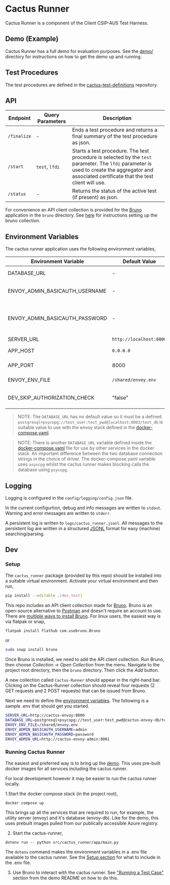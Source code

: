 # Cactus Runner

Cactus Runner is a component of the Client CSIP-AUS Test Harness.

## Demo (Example)

Cactus Runner has a full demo for evaluation purposes. See the [demo/](demo/README.md) directory for instructions on how to get the demo up and running.

## Test Procedures

The test procedures are defined in the [cactus-test-definitions](https://github.com/bsgip/cactus-test-definitions) repository.

## API

| Endpoint | Query Parameters | Description |
| --- | --- | --- |
| `/finalize` | - | Ends a test procedure and returns a final summary of the test procedure as json. |
| `/start` | `test`, `lfdi` | Starts a test procedure. The test procedure is selected by the `test` parameter. The `lfdi` parameter is used to create the aggregator and associated certificate that the test client will use. |
| `/status` | - | Returns the status of the active test (if present) as json. |

For convenience an API client collection is provided for the [Bruno](https://www.usebruno.com/) application in the `bruno` directory.  See [here](#setup) for instructions setting up the bruno collection.

## Environment Variables

The cactus runner application uses the following environment variables,

| Environment Variable | Default Value | Description |
| --- | --- | --- |
| DATABASE_URL | - | The database connection string of an envoy database. |
| ENVOY_ADMIN_BASICAUTH_USERNAME | - | Username used for HTTP Basic Authentication when accessing the envoy-admin API.  |
| ENVOY_ADMIN_BASICAUTH_PASSWORD | - | Password used for HTTP Basic Authentication when accessing the envoy-admin API. Must be used in conjunction with ENVOY_ADMIN_BASICAUTH_USERNAME. |
| SERVER_URL | `http://localhost:8000` | The URL of an envoy server. |
| APP_HOST | `0.0.0.0` | The host IP of the cactus runner application. |
| APP_PORT | 8000 | The port the cactus runner application listens on. |
| ENVOY_ENV_FILE | `/shared/envoy.env` | The location to write the test-specific envoy environment variables. |
| DEV_SKIP_AUTHORIZATION_CHECK | "false" | If True ("true", "1", "t") no check is made that the forwarded certificate is valid. Intended for dev purposes only. |

> NOTE:
> The `DATABASE_URL` has no default value so it must be a defined. `postgresql+psycopg://test_user:test_pwd@localhost:8003/test_db` is suitable value to use with the envoy stack defined in the [docker-compose.yaml](https://github.com/bsgip/cactus-runner/blob/main/docker-compose.yaml).

> NOTE:
> There is another `DATABASE_URL` variable defined inside the [docker-compose.yaml](https://github.com/bsgip/cactus-runner/blob/main/docker-compose.yaml) file for use by other services in the docker stack. An important difference between the two database connection strings in the choice of driver. The docker-compose.yaml variable uses `asyncpg` whilst the cactus runner makes blocking calls the database using `psycopg`.

## Logging

Logging is configured in the `config/logging/config.json` file.

In the current configurtion, debug and info messages are written to `stdout`. Warning and error messages are written to `stderr`.

A persistent log is written to `logs/cactus_runner.jsonl`. All messages to the persistent log are written in a structured [JSONL](https://jsonlines.org/) format for easy (machine) searching/parsing.

## Dev

### Setup

The `cactus_runner` package (provided by this repo) should be installed into a suitable virtual environment. Activate your virtual environment and then run,

```sh
pip install --editable .[dev,test]
```

This repo includes an API client collection made for [Bruno](https://www.usebruno.com/). Bruno is an open-source alternative to [Postman](https://www.postman.com/) and doesn't require an account to use. There are [multiple ways to install Bruno](https://www.usebruno.com/downloads). For linux users, the easiest way is via flatpak or snap,

```sh
flatpak install flathub com.usebruno.Bruno
```

or

```sh
sudo snap install bruno
```

Once Bruno is installed, we need to add the API client collection. Run Bruno, then choose *Collection → Open Collection* from the menu. Navigate to the project root directory, then the `bruno` directory. Then click the *Add* button.

A new collection called `Cactus-Runner` should appear in the right-hand bar. Clicking on the Cactus-Runner collection should reveal four requests (2 GET requests and 2 POST requests) that can be issued from Bruno.

Next we need to define the [environment variables](#environment-variables). The following is a sample .env that should get you started.

```sh
SERVER_URL=http://cactus-envoy:8000
DATABASE_URL=postgresql+psycopg://test_user:test_pwd@cactus-envoy-db/test_db
ENVOY_ENV_FILE=/shared/envoy.env
ENVOY_ADMIN_BASICAUTH_USERNAME=admin
ENVOY_ADMIN_BASICAUTH_PASSWORD=password
ENVOY_ADMIN_URL=http://cactus-envoy-admin:8001
```

### Running Cactus Runner

The easiest and preferred way is to bring up the [demo](/demo/README.md). This uses pre-built docker images for all services including the cactus runner.

For local development however it may be easier to run the cactus runner locally.

1.Start the docker compose stack (in the project root),

```
docker compose up
```

This brings up all the services that are required to run, for example, the utility server (envoy) and it's database (envoy-db). Like for the demo, this uses prebuilt images pulled from our publically accessible Azure registry.

2. Start the cactus-runner,

```
dotenv run -- python src/cactus_runner/app/main.py
```

The `dotenv` command makes the environment variables in a .env file available to the cactus runner. See the [Setup section](#setup) for what to include in the .env file. 

3. Use Bruno to interact with the cactus runner. See ["Running a Test Case"](demo/README.md) section from the demo README on how to do this.

